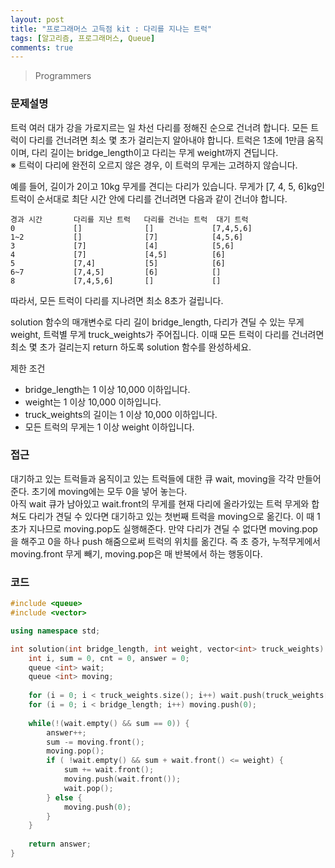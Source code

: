 ```yaml
---
layout: post
title: "프로그래머스 고득점 kit : 다리를 지나는 트럭"
tags: [알고리즘, 프로그래머스, Queue]
comments: true
---
```


> Programmers  

### 문제설명  
트럭 여러 대가 강을 가로지르는 일 차선 다리를 정해진 순으로 건너려 합니다. 모든 트럭이 다리를 건너려면 최소 몇 초가 걸리는지 알아내야 합니다. 트럭은 1초에 1만큼 움직이며, 다리 길이는 bridge_length이고 다리는 무게 weight까지 견딥니다.  
※ 트럭이 다리에 완전히 오르지 않은 경우, 이 트럭의 무게는 고려하지 않습니다.  

예를 들어, 길이가 2이고 10kg 무게를 견디는 다리가 있습니다. 무게가 [7, 4, 5, 6]kg인 트럭이 순서대로 최단 시간 안에 다리를 건너려면 다음과 같이 건너야 합니다.  
~~~
경과 시간       다리를 지난 트럭	다리를 건너는 트럭  대기 트럭
0	          []	          []	         [7,4,5,6]
1~2	          []	          [7]       	 [4,5,6]
3	          [7]	          [4]	         [5,6]
4	          [7]	          [4,5]	         [6]
5	          [7,4]	          [5]	         [6]
6~7	          [7,4,5]         [6]            []
8	          [7,4,5,6]       []             []
~~~
따라서, 모든 트럭이 다리를 지나려면 최소 8초가 걸립니다.  

solution 함수의 매개변수로 다리 길이 bridge_length, 다리가 견딜 수 있는 무게 weight, 트럭별 무게 truck_weights가 주어집니다. 이때 모든 트럭이 다리를 건너려면 최소 몇 초가 걸리는지 return 하도록 solution 함수를 완성하세요.  

제한 조건  
- bridge_length는 1 이상 10,000 이하입니다.  
- weight는 1 이상 10,000 이하입니다.  
- truck_weights의 길이는 1 이상 10,000 이하입니다.  
- 모든 트럭의 무게는 1 이상 weight 이하입니다.  

### 접근  
대기하고 있는 트럭들과 움직이고 있는 트럭들에 대한 큐 wait, moving을 각각 만들어준다. 초기에 moving에는 모두 0을 넣어 놓는다.  
아직 wait 큐가 남아있고 wait.front의 무게를 현재 다리에 올라가있는 트럭 무게와 합쳐도 다리가 견딜 수 있다면 대기하고 있는 첫번째 트럭을 moving으로 옮긴다. 이 때 1초가 지나므로 moving.pop도 실행해준다. 만약 다리가 견딜 수 없다면 moving.pop을 해주고 0을 하나 push 해줌으로써 트럭의 위치를 옮긴다. 즉 초 증가, 누적무게에서 moving.front 무게 빼기, moving.pop은 매 반복에서 하는 행동이다.  

### 코드  
~~~c++
#include <queue>
#include <vector>

using namespace std;

int solution(int bridge_length, int weight, vector<int> truck_weights) {
    int i, sum = 0, cnt = 0, answer = 0;
    queue <int> wait;
    queue <int> moving;
    
    for (i = 0; i < truck_weights.size(); i++) wait.push(truck_weights[i]);
    for (i = 0; i < bridge_length; i++) moving.push(0);
    
    while(!(wait.empty() && sum == 0)) {
        answer++;
        sum -= moving.front();
        moving.pop();
        if ( !wait.empty() && sum + wait.front() <= weight) {
            sum += wait.front();
            moving.push(wait.front());
            wait.pop();
        } else {
            moving.push(0);
        }
    }
    
    return answer;
}
~~~